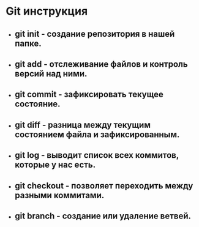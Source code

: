 # Git инструкция

* ## __git init__ - создание репозитория в нашей папке.

* ## __git add__ - отслеживание файлов и контроль версий над ними.

* ## __git commit__ - зафиксировать текущее состояние.

* ## __git diff__ - разница между текущим состоянием файла и зафиксированным.

* ## __git log__ - выводит список всех коммитов, которые у нас есть.

* ## __git checkout__ - позволяет переходить между разными коммитами.

* ## __git branch__ - создание или удаление ветвей.